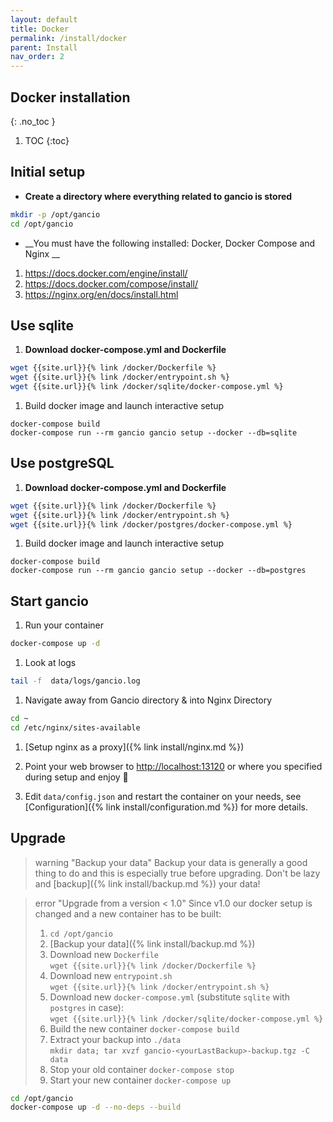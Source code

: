 ```yaml
---
layout: default
title: Docker
permalink: /install/docker
parent: Install
nav_order: 2
---
```

## Docker installation
{: .no_toc }

1. TOC
{:toc}

## Initial setup

- __Create a directory where everything related to gancio is stored__
```bash
mkdir -p /opt/gancio
cd /opt/gancio
```

- __You must have the following installed: Docker, Docker Compose and Nginx __
1. https://docs.docker.com/engine/install/
1. https://docs.docker.com/compose/install/
1. https://nginx.org/en/docs/install.html


## Use sqlite
<div class='code-example bg-grey-lt-100' markdown="1">

1. **Download docker-compose.yml and Dockerfile**
```bash
wget {{site.url}}{% link /docker/Dockerfile %}
wget {{site.url}}{% link /docker/entrypoint.sh %}
wget {{site.url}}{% link /docker/sqlite/docker-compose.yml %}
```


1. Build docker image and launch interactive setup
```
docker-compose build
docker-compose run --rm gancio gancio setup --docker --db=sqlite
```
</div>

## Use postgreSQL
<div class='code-example bg-grey-lt-100' markdown="1">

1. **Download docker-compose.yml and Dockerfile**
```bash
wget {{site.url}}{% link /docker/Dockerfile %}
wget {{site.url}}{% link /docker/entrypoint.sh %}
wget {{site.url}}{% link /docker/postgres/docker-compose.yml %}
```

1. Build docker image and launch interactive setup
```
docker-compose build
docker-compose run --rm gancio gancio setup --docker --db=postgres
```
</div>


## Start gancio

1. Run your container
```bash
docker-compose up -d
```

1. Look at logs
```bash
tail -f  data/logs/gancio.log
```

1. Navigate away from Gancio directory & into Nginx Directory
```bash
cd ~
cd /etc/nginx/sites-available
```

1. [Setup nginx as a proxy]({% link install/nginx.md %})

1. Point your web browser to [http://localhost:13120](http://localhost:13120) or where you specified during setup and enjoy :tada:

1. Edit `data/config.json` and restart the container on your needs, see [Configuration]({% link install/configuration.md %}) for more details.

## Upgrade

> warning "Backup your data"
> Backup your data is generally a good thing to do and this is especially true before upgrading.
> Don't be lazy and [backup]({% link install/backup.md %}) your data!


> error "Upgrade from a version < 1.0"
> Since v1.0 our docker setup is changed and a new container has to be built:
>
> 1. `cd /opt/gancio`
> 1. [Backup your data]({% link install/backup.md %})
> 1. Download new `Dockerfile` <br/> `wget {{site.url}}{% link /docker/Dockerfile %}`
> 1. Download new `entrypoint.sh` <br/> `wget {{site.url}}{% link /docker/entrypoint.sh %}`
> 1. Download new `docker-compose.yml`  (substitute `sqlite` with `postgres` in case):  <br/>`wget {{site.url}}{% link /docker/sqlite/docker-compose.yml %}`
> 1. Build the new container `docker-compose build`
> 1. Extract your backup into `./data` <br/>`mkdir data; tar xvzf gancio-<yourLastBackup>-backup.tgz -C data`
> 1. Stop your old container `docker-compose stop`
> 1. Start your new container `docker-compose up`


```bash
cd /opt/gancio
docker-compose up -d --no-deps --build
```
